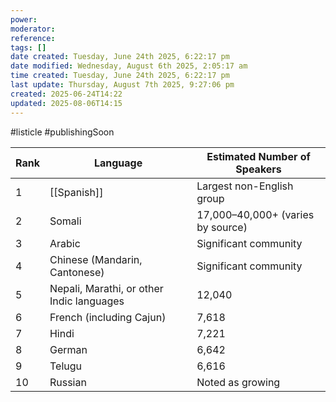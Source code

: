 ```yaml
---
power: 
moderator: 
reference: 
tags: []
date created: Tuesday, June 24th 2025, 6:22:17 pm
date modified: Wednesday, August 6th 2025, 2:05:17 am
time created: Tuesday, June 24th 2025, 6:22:17 pm
last update: Thursday, August 7th 2025, 9:27:06 pm
created: 2025-06-24T14:22
updated: 2025-08-06T14:15
---
```

#listicle #publishingSoon 

| Rank | Language                                  | Estimated Number of Speakers      |
| ---- | ----------------------------------------- | --------------------------------- |
| 1    | [[Spanish]]                               | Largest non-English group         |
| 2    | Somali                                    | 17,000–40,000+ (varies by source) |
| 3    | Arabic                                    | Significant community             |
| 4    | Chinese (Mandarin, Cantonese)             | Significant community             |
| 5    | Nepali, Marathi, or other Indic languages | 12,040                            |
| 6    | French (including Cajun)                  | 7,618                             |
| 7    | Hindi                                     | 7,221                             |
| 8    | German                                    | 6,642                             |
| 9    | Telugu                                    | 6,616                             |
| 10   | Russian                                   | Noted as growing                  |